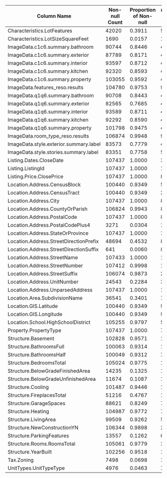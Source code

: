| Column Name | Non-null Count | Proportion of Non-null | number of unique
|--------------|----------------|------------------------| ------------------
| Characteristics.LotFeatures | 42020 | 0.3911 | 5106 |
| Characteristics.LotSizeSquareFeet | 1690 | 0.0157 | 1091 |
| ImageData.c1c6.summary.bathroom | 90744 | 0.8446 | 42 |
| ImageData.c1c6.summary.exterior | 87789 | 0.8171 | 42 |
| ImageData.c1c6.summary.interior | 93597 | 0.8712 | 42 |
| ImageData.c1c6.summary.kitchen | 92320 | 0.8593 | 42 |
| ImageData.c1c6.summary.property | 103055 | 0.9592 | 42 |
| ImageData.features_reso.results | 104780 | 0.9753 | 94437 |
| ImageData.q1q6.summary.bathroom | 90708 | 0.8443 | 41 |
| ImageData.q1q6.summary.exterior | 82565 | 0.7685 | 45 |
| ImageData.q1q6.summary.interior | 93589 | 0.8711 | 42 |
| ImageData.q1q6.summary.kitchen | 92292 | 0.8590 | 41 |
| ImageData.q1q6.summary.property | 101798 | 0.9475 | 43 |
| ImageData.room_type_reso.results | 106874 | 0.9948 | 91742 |
| ImageData.style.exterior.summary.label | 83573 | 0.7779 | 41 |
| ImageData.style.stories.summary.label | 83351 | 0.7758 | 5 |
| Listing.Dates.CloseDate | 107437 | 1.0000 | 353 |
| Listing.ListingId | 107437 | 1.0000 | 107437 |
| Listing.Price.ClosePrice | 107437 | 1.0000 | 8543 |
| Location.Address.CensusBlock | 100440 | 0.9349 | 55655 |
| Location.Address.CensusTract | 100440 | 0.9349 | 2714 |
| Location.Address.City | 107437 | 1.0000 | 834 |
| Location.Address.CountyOrParish | 106824 | 0.9943 | 80 |
| Location.Address.PostalCode | 107437 | 1.0000 | 855 |
| Location.Address.PostalCodePlus4 | 3271 | 0.0304 | 1504 |
| Location.Address.StateOrProvince | 107437 | 1.0000 | 1 |
| Location.Address.StreetDirectionPrefix | 48694 | 0.4532 | 8 |
| Location.Address.StreetDirectionSuffix | 641 | 0.0060 | 8 |
| Location.Address.StreetName | 107433 | 1.0000 | 13402 |
| Location.Address.StreetNumber | 107412 | 0.9998 | 17110 |
| Location.Address.StreetSuffix | 106074 | 0.9873 | 23 |
| Location.Address.UnitNumber | 24543 | 0.2284 | 3962 |
| Location.Address.UnparsedAddress | 107437 | 1.0000 | 106102 |
| Location.Area.SubdivisionName | 36541 | 0.3401 | 7829 |
| Location.GIS.Latitude | 100440 | 0.9349 | 91097 |
| Location.GIS.Longitude | 100440 | 0.9349 | 91097 |
| Location.School.HighSchoolDistrict | 105255 | 0.9797 | 511 |
| Property.PropertyType | 107437 | 1.0000 | 7 |
| Structure.Basement | 102828 | 0.9571 | 12 |
| Structure.BathroomsFull | 100063 | 0.9314 | 13 |
| Structure.BathroomsHalf | 100049 | 0.9312 | 7 |
| Structure.BedroomsTotal | 105024 | 0.9775 | 18 |
| Structure.BelowGradeFinishedArea | 14235 | 0.1325 | 1980 |
| Structure.BelowGradeUnfinishedArea | 11674 | 0.1087 | 1925 |
| Structure.Cooling | 101487 | 0.9446 | 177 |
| Structure.FireplacesTotal | 51216 | 0.4767 | 11 |
| Structure.GarageSpaces | 88621 | 0.8249 | 74 |
| Structure.Heating | 104987 | 0.9772 | 704 |
| Structure.LivingArea | 99509 | 0.9262 | 5247 |
| Structure.NewConstructionYN | 106344 | 0.9898 | 2 |
| Structure.ParkingFeatures | 13557 | 0.1262 | 638 |
| Structure.Rooms.RoomsTotal | 105061 | 0.9779 | 35 |
| Structure.YearBuilt | 102256 | 0.9518 | 199 |
| Tax.Zoning | 7498 | 0.0698 | 13 |
| UnitTypes.UnitTypeType | 4976 | 0.0463 | 79 |
